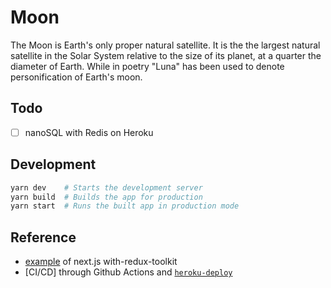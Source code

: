 # Moon

The Moon is Earth's only proper natural satellite. It is the the largest natural satellite in the Solar System relative to the size of its planet, at a quarter the diameter of Earth. While in poetry "Luna" has been used to denote personification of Earth's moon.

## Todo

* [ ] nanoSQL with Redis on Heroku

## Development

```bash
yarn dev    # Starts the development server
yarn build  # Builds the app for production
yarn start  # Runs the built app in production mode
```

## Reference

* [example](https://github.com/vercel/next.js/tree/canary/examples/with-redux-toolkit) of next.js with-redux-toolkit
* [CI/CD] through Github Actions and [`heroku-deploy`](https://github.com/marketplace/actions/deploy-to-heroku)
